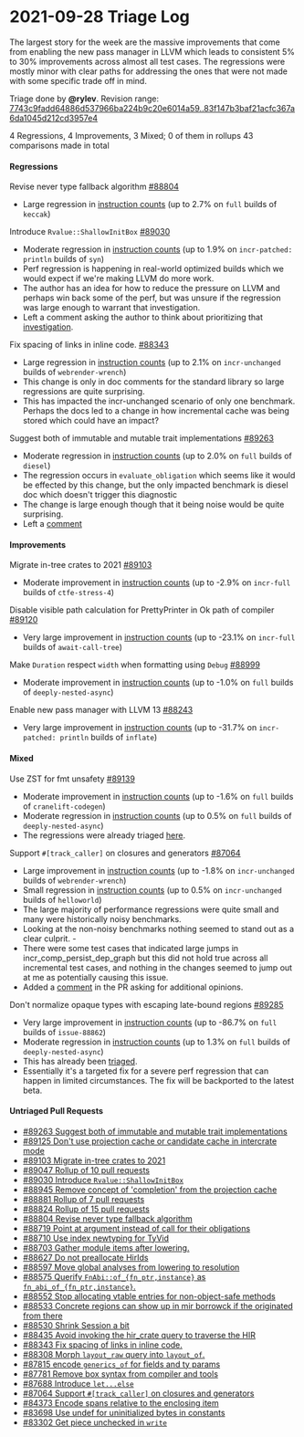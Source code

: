# 2021-09-28 Triage Log

The largest story for the week are the massive improvements that come from enabling the new pass manager in LLVM which leads to consistent 5% to 30% improvements across almost all test cases. The regressions were mostly minor with clear paths for addressing the ones that were not made with some specific trade off in mind.

Triage done by **@rylev**.
Revision range: [7743c9fadd64886d537966ba224b9c20e6014a59..83f147b3baf21acfc367a6da1045d212cd3957e4](https://perf.rust-lang.org/?start=7743c9fadd64886d537966ba224b9c20e6014a59&end=83f147b3baf21acfc367a6da1045d212cd3957e4&absolute=false&stat=instructions%3Au)

4 Regressions, 4 Improvements, 3 Mixed; 0 of them in rollups
43 comparisons made in total

#### Regressions

Revise never type fallback algorithm [#88804](https://github.com/rust-lang/rust/issues/88804)
- Large regression in [instruction counts](https://perf.rust-lang.org/compare.html?start=2b862bed9889808b69629fd7246317189b9517a5&end=900cf5e8905ba8a2a9c99a1dfc9cb2cf4754d77a&stat=instructions:u) (up to 2.7% on `full` builds of `keccak`)


Introduce `Rvalue::ShallowInitBox` [#89030](https://github.com/rust-lang/rust/issues/89030)
- Moderate regression in [instruction counts](https://perf.rust-lang.org/compare.html?start=218a96cae06ed1a47549a81c09c3655fbcae1363&end=e9f29a851917a706c01b6f51331894df1d15770b&stat=instructions:u) (up to 1.9% on `incr-patched: println` builds of `syn`)
- Perf regression is happening in real-world optimized builds which we would expect if we're making LLVM do more work. 
- The author has an idea for how to reduce the pressure on LLVM and perhaps win back some of the perf, but was unsure if the regression was large enough to warrant that investigation.
- Left a comment asking the author to think about prioritizing that [investigation](https://github.com/rust-lang/rust/pull/89030#issuecomment-929187148).


Fix spacing of links in inline code. [#88343](https://github.com/rust-lang/rust/issues/88343)
- Large regression in [instruction counts](https://perf.rust-lang.org/compare.html?start=9620f3a84b079decfdc2e557be007580b097fe43&end=addb4da686a97da46159f0123cb6cdc2ce3d7fdb&stat=instructions:u) (up to 2.1% on `incr-unchanged` builds of `webrender-wrench`)
- This change is only in doc comments for the standard library so large regressions are quite surprising.
- This has impacted the incr-unchanged scenario of only one benchmark. Perhaps the docs led to a change in how incremental cache was being stored which could have an impact?


Suggest both of immutable and mutable trait implementations [#89263](https://github.com/rust-lang/rust/issues/89263)
- Moderate regression in [instruction counts](https://perf.rust-lang.org/compare.html?start=583437a6dd58ee266839d2dac940642a0752a6dd&end=3e8f32e1c52ca493c862facb7a69e7c3f1f97a18&stat=instructions:u) (up to 2.0% on `full` builds of `diesel`)
- The regression occurs in `evaluate_obligation` which seems like it would be effected by this change, but the only impacted benchmark is diesel doc which doesn't trigger this diagnostic
- The change is large enough though that it being noise would be quite surprising.
- Left a [comment](https://github.com/rust-lang/rust/pull/89263#issuecomment-929511988)


#### Improvements

Migrate in-tree crates to 2021 [#89103](https://github.com/rust-lang/rust/issues/89103)
- Moderate improvement in [instruction counts](https://perf.rust-lang.org/compare.html?start=840acd378a273dab6798352d3d6a087fa09e4806&end=ac2d9fc509e36d1b32513744adf58c34bcc4f43c&stat=instructions:u) (up to -2.9% on `incr-full` builds of `ctfe-stress-4`)


Disable visible path calculation for PrettyPrinter in Ok path of compiler [#89120](https://github.com/rust-lang/rust/issues/89120)
- Very large improvement in [instruction counts](https://perf.rust-lang.org/compare.html?start=293b8f2c11cbec03f0d4daae6b82ed7541ebbf4e&end=197fc8591e6b02ac1f359ee0a72616eb4a6d4f4c&stat=instructions:u) (up to -23.1% on `incr-full` builds of `await-call-tree`)


Make `Duration` respect `width` when formatting using `Debug` [#88999](https://github.com/rust-lang/rust/issues/88999)
- Moderate improvement in [instruction counts](https://perf.rust-lang.org/compare.html?start=a0648eab3686f100c7ab9b0d38472c740079cce4&end=f06f9bbd3a2b0a2781decd6163b14f71dd59bf7f&stat=instructions:u) (up to -1.0% on `full` builds of `deeply-nested-async`)


Enable new pass manager with LLVM 13 [#88243](https://github.com/rust-lang/rust/issues/88243)
- Very large improvement in [instruction counts](https://perf.rust-lang.org/compare.html?start=e9f29a851917a706c01b6f51331894df1d15770b&end=63cc2bb3d07d6c726dfcdc5f95cbe5ed4760641a&stat=instructions:u) (up to -31.7% on `incr-patched: println` builds of `inflate`)


#### Mixed

Use ZST for fmt unsafety [#89139](https://github.com/rust-lang/rust/issues/89139)
- Moderate improvement in [instruction counts](https://perf.rust-lang.org/compare.html?start=30278d3cf92b581550933546370443a5d5700002&end=67365d64bcdfeae1334bf2ff49587c27d1c973f0&stat=instructions:u) (up to -1.6% on `full` builds of `cranelift-codegen`)
- Moderate regression in [instruction counts](https://perf.rust-lang.org/compare.html?start=30278d3cf92b581550933546370443a5d5700002&end=67365d64bcdfeae1334bf2ff49587c27d1c973f0&stat=instructions:u) (up to 0.5% on `full` builds of `deeply-nested-async`)
- The regressions were already triaged [here](https://github.com/rust-lang/rust/pull/89139#issuecomment-927914624).


Support `#[track_caller]` on closures and generators [#87064](https://github.com/rust-lang/rust/issues/87064)
- Large improvement in [instruction counts](https://perf.rust-lang.org/compare.html?start=15d9ba0133ce0b35348e1c8367afe00aec841ffa&end=0132f8258ae0fbc4f2b461b28d510222d22aa979&stat=instructions:u) (up to -1.8% on `incr-unchanged` builds of `webrender-wrench`)
- Small regression in [instruction counts](https://perf.rust-lang.org/compare.html?start=15d9ba0133ce0b35348e1c8367afe00aec841ffa&end=0132f8258ae0fbc4f2b461b28d510222d22aa979&stat=instructions:u) (up to 0.5% on `incr-unchanged` builds of `helloworld`)
- The large majority of performance regressions were quite small and many were historically noisy benchmarks. 
- Looking at the non-noisy benchmarks nothing seemed to stand out as a clear culprit. -
- There were some test cases that indicated large jumps in incr_comp_persist_dep_graph but this did not hold true across all incremental test cases, and nothing in the changes seemed to jump out at me as potentially causing this issue.
- Added a [comment](https://github.com/rust-lang/rust/pull/87064#issuecomment-929428658) in the PR asking for additional opinions.


Don't normalize opaque types with escaping late-bound regions [#89285](https://github.com/rust-lang/rust/issues/89285)
- Very large improvement in [instruction counts](https://perf.rust-lang.org/compare.html?start=3e8f32e1c52ca493c862facb7a69e7c3f1f97a18&end=2b6ed3b675475abc01ce7e68bb75b457f0c85684&stat=instructions:u) (up to -86.7% on `full` builds of `issue-88862`)
- Moderate regression in [instruction counts](https://perf.rust-lang.org/compare.html?start=3e8f32e1c52ca493c862facb7a69e7c3f1f97a18&end=2b6ed3b675475abc01ce7e68bb75b457f0c85684&stat=instructions:u) (up to 1.3% on `full` builds of `deeply-nested-async`)
- This has already been [triaged](https://github.com/rust-lang/rust/pull/89285#issuecomment-927417324).
- Essentially it's a targeted fix for a severe perf regression that can happen in limited circumstances. The fix will be backported to the latest beta.


#### Untriaged Pull Requests

- [#89263 Suggest both of immutable and mutable trait implementations](https://github.com/rust-lang/rust/pull/89263)
- [#89125 Don't use projection cache or candidate cache in intercrate mode](https://github.com/rust-lang/rust/pull/89125)
- [#89103 Migrate in-tree crates to 2021](https://github.com/rust-lang/rust/pull/89103)
- [#89047 Rollup of 10 pull requests](https://github.com/rust-lang/rust/pull/89047)
- [#89030 Introduce `Rvalue::ShallowInitBox`](https://github.com/rust-lang/rust/pull/89030)
- [#88945 Remove concept of 'completion' from the projection cache](https://github.com/rust-lang/rust/pull/88945)
- [#88881 Rollup of 7 pull requests](https://github.com/rust-lang/rust/pull/88881)
- [#88824 Rollup of 15 pull requests](https://github.com/rust-lang/rust/pull/88824)
- [#88804 Revise never type fallback algorithm](https://github.com/rust-lang/rust/pull/88804)
- [#88719 Point at argument instead of call for their obligations](https://github.com/rust-lang/rust/pull/88719)
- [#88710 Use index newtyping for TyVid](https://github.com/rust-lang/rust/pull/88710)
- [#88703 Gather module items after lowering.](https://github.com/rust-lang/rust/pull/88703)
- [#88627 Do not preallocate HirIds](https://github.com/rust-lang/rust/pull/88627)
- [#88597 Move global analyses from lowering to resolution](https://github.com/rust-lang/rust/pull/88597)
- [#88575 Querify `FnAbi::of_{fn_ptr,instance}` as `fn_abi_of_{fn_ptr,instance}`.](https://github.com/rust-lang/rust/pull/88575)
- [#88552 Stop allocating vtable entries for non-object-safe methods](https://github.com/rust-lang/rust/pull/88552)
- [#88533 Concrete regions can show up in mir borrowck if the originated from there](https://github.com/rust-lang/rust/pull/88533)
- [#88530 Shrink Session a bit](https://github.com/rust-lang/rust/pull/88530)
- [#88435 Avoid invoking the hir_crate query to traverse the HIR](https://github.com/rust-lang/rust/pull/88435)
- [#88343 Fix spacing of links in inline code.](https://github.com/rust-lang/rust/pull/88343)
- [#88308 Morph `layout_raw` query into `layout_of`.](https://github.com/rust-lang/rust/pull/88308)
- [#87815 encode `generics_of` for fields and ty params](https://github.com/rust-lang/rust/pull/87815)
- [#87781 Remove box syntax from compiler and tools](https://github.com/rust-lang/rust/pull/87781)
- [#87688 Introduce `let...else`](https://github.com/rust-lang/rust/pull/87688)
- [#87064 Support `#[track_caller]` on closures and generators](https://github.com/rust-lang/rust/pull/87064)
- [#84373 Encode spans relative to the enclosing item](https://github.com/rust-lang/rust/pull/84373)
- [#83698 Use undef for uninitialized bytes in constants](https://github.com/rust-lang/rust/pull/83698)
- [#83302 Get piece unchecked in `write`](https://github.com/rust-lang/rust/pull/83302)

